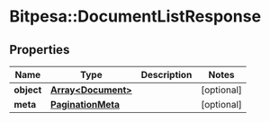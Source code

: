 # Bitpesa::DocumentListResponse

## Properties
Name | Type | Description | Notes
------------ | ------------- | ------------- | -------------
**object** | [**Array&lt;Document&gt;**](Document.md) |  | [optional] 
**meta** | [**PaginationMeta**](PaginationMeta.md) |  | [optional] 



